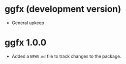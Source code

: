 # ggfx (development version)

* General upkeep

# ggfx 1.0.0

* Added a `NEWS.md` file to track changes to the package.
